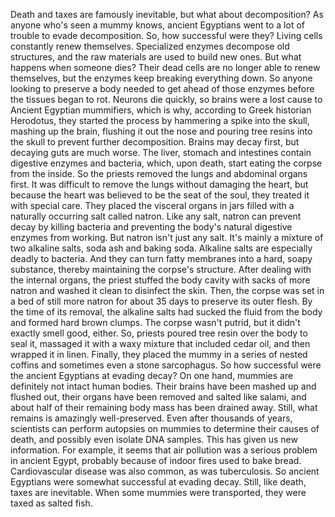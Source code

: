
Death and taxes are famously inevitable,
but what about decomposition?
As anyone who&#39;s seen a mummy knows,
ancient Egyptians went to a lot of trouble
to evade decomposition.
So, how successful were they?
Living cells constantly renew themselves.
Specialized enzymes 
decompose old structures,
and the raw materials 
are used to build new ones.
But what happens when someone dies?
Their dead cells are no longer
able to renew themselves,
but the enzymes 
keep breaking everything down.
So anyone looking to preserve a body
needed to get ahead of those enzymes
before the tissues began to rot.
Neurons die quickly,
so brains were a lost cause
to Ancient Egyptian mummifiers,
which is why, according 
to Greek historian Herodotus,
they started the process
by hammering a spike into the skull,
mashing up the brain, 
flushing it out the nose
and pouring tree resins into the skull
to prevent further decomposition.
Brains may decay first,
but decaying guts are much worse.
The liver, stomach and intestines
contain digestive enzymes and bacteria,
which, upon death, start eating
the corpse from the inside.
So the priests removed the lungs
and abdominal organs first.
It was difficult to remove the lungs
without damaging the heart,
but because the heart was believed
to be the seat of the soul,
they treated it with special care.
They placed the visceral organs in jars
filled with a naturally occurring salt
called natron.
Like any salt, natron can prevent decay 
by killing bacteria
and preventing the body&#39;s natural
digestive enzymes from working.
But natron isn&#39;t just any salt.
It&#39;s mainly a mixture 
of two alkaline salts,
soda ash and baking soda.
Alkaline salts are especially
deadly to bacteria.
And they can turn fatty membranes
into a hard, soapy substance,
thereby maintaining 
the corpse&#39;s structure.
After dealing with the internal organs,
the priest stuffed the body cavity
with sacks of more natron
and washed it clean to disinfect the skin.
Then, the corpse was set in a bed
of still more natron
for about 35 days 
to preserve its outer flesh.
By the time of its removal,
the alkaline salts 
had sucked the fluid from the body
and formed hard brown clumps.
The corpse wasn&#39;t putrid,
but it didn&#39;t exactly smell good, either.
So, priests poured tree resin over
the body to seal it,
massaged it with a waxy mixture
that included cedar oil,
and then wrapped it in linen.
Finally, they placed the mummy
in a series of nested coffins
and sometimes even a stone sarcophagus.
So how successful were 
the ancient Egyptians at evading decay?
On one hand, mummies are definitely not
intact human bodies.
Their brains have been mashed up
and flushed out,
their organs have been removed
and salted like salami,
and about half of their remaining
body mass has been drained away.
Still, what remains 
is amazingly well-preserved.
Even after thousands of years,
scientists can perform autopsies 
on mummies
to determine their causes of death,
and possibly even isolate DNA samples.
This has given us new information.
For example, it seems that air pollution
was a serious problem in ancient Egypt,
probably because of indoor fires 
used to bake bread.
Cardiovascular disease was also common,
as was tuberculosis.
So ancient Egyptians were somewhat
successful at evading decay.
Still, like death, taxes are inevitable.
When some mummies were transported,
they were taxed as salted fish.
